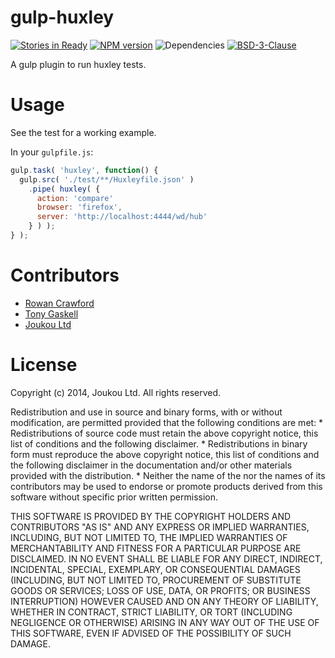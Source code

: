 gulp-huxley
===========
[![Stories in Ready](https://badge.waffle.io/joukou/gulp-huxley.png?label=ready&title=Ready)](https://waffle.io/joukou/gulp-huxley)
[![NPM version](https://badge.fury.io/js/gulp-huxley.svg)](http://badge.fury.io/js/gulp-huxley)
![Dependencies](https://david-dm.org/joukou/gulp-huxley.png) 
[![BSD-3-Clause](http://img.shields.io/badge/license-BSD--3--Clause-brightgreen.png)](#license)

A gulp plugin to run huxley tests.

Usage
=====

See the test for a working example.

In your `gulpfile.js`:

```javascript
gulp.task( 'huxley', function() {
  gulp.src( './test/**/Huxleyfile.json' )
    .pipe( huxley( {
      action: 'compare'
      browser: 'firefox',
      server: 'http://localhost:4444/wd/hub'
    } ) );
} );
```

Contributors
============

- [Rowan Crawford](mailto:rowan@joukou.com)
- [Tony Gaskell](https://github.com/thgaskell)
- [Joukou Ltd](https://joukou.com)

License
=======

Copyright (c) 2014, Joukou Ltd.
All rights reserved.

Redistribution and use in source and binary forms, with or without
modification, are permitted provided that the following conditions are met:
    * Redistributions of source code must retain the above copyright
      notice, this list of conditions and the following disclaimer.
    * Redistributions in binary form must reproduce the above copyright
      notice, this list of conditions and the following disclaimer in the
      documentation and/or other materials provided with the distribution.
    * Neither the name of the <organization> nor the
      names of its contributors may be used to endorse or promote products
      derived from this software without specific prior written permission.

THIS SOFTWARE IS PROVIDED BY THE COPYRIGHT HOLDERS AND CONTRIBUTORS "AS IS" AND
ANY EXPRESS OR IMPLIED WARRANTIES, INCLUDING, BUT NOT LIMITED TO, THE IMPLIED
WARRANTIES OF MERCHANTABILITY AND FITNESS FOR A PARTICULAR PURPOSE ARE
DISCLAIMED. IN NO EVENT SHALL <COPYRIGHT HOLDER> BE LIABLE FOR ANY
DIRECT, INDIRECT, INCIDENTAL, SPECIAL, EXEMPLARY, OR CONSEQUENTIAL DAMAGES
(INCLUDING, BUT NOT LIMITED TO, PROCUREMENT OF SUBSTITUTE GOODS OR SERVICES;
LOSS OF USE, DATA, OR PROFITS; OR BUSINESS INTERRUPTION) HOWEVER CAUSED AND
ON ANY THEORY OF LIABILITY, WHETHER IN CONTRACT, STRICT LIABILITY, OR TORT
(INCLUDING NEGLIGENCE OR OTHERWISE) ARISING IN ANY WAY OUT OF THE USE OF THIS
SOFTWARE, EVEN IF ADVISED OF THE POSSIBILITY OF SUCH DAMAGE.
